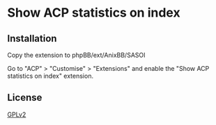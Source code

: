 # Show ACP statistics on index

## Installation

Copy the extension to phpBB/ext/AnixBB/SASOI

Go to "ACP" > "Customise" > "Extensions" and enable the "Show ACP statistics on index" extension.

## License

[GPLv2](license.txt)
